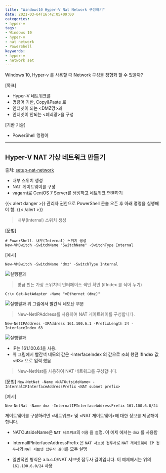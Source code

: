 ```yaml
---
title: "Windows10 Hyper-V Nat Network 구성하기"
date: 2021-03-04T16:42:05+09:00
categories:
- hyper-v
tags:
- Windows 10
- hyper-v
- nat network
- PowerShell
keywords:
- hyper-v
- network set
---
```

Windows 10, Hyper-v 를 사용할 때 Network 구성을 정형화 할 수 있을까?
<!--more-->
[목표]
- Hyper-V 네트워크를
- 명령어 기반, Copy&Paste 로
- 인터넷이 되는 <DMZ망>과
- 인터넷이 안되는 <폐쇠망>을 구성

[기반 기술]
- PowerShell 명령어

---

## Hyper-V NAT 가상 네트워크 만들기

 출처: [setup-nat-network](https://docs.microsoft.com/ko-kr/virtualization/hyper-v-on-windows/user-guide/setup-nat-network)

 - 내부 스위치 생성
 - NAT 게이트웨이를 구성
 - vagarnt로 CentOS 7 Server를 생성하고 네트워크 연결하기

{{< alert danger >}}
관리자 권한으로 PowerShell 콘솔 오픈 후 아래 명령을 실행해야 함.
{{< /alert >}}

> 내부(Internal) 스위치 생성

[문법]
```
# PowerShell. 내부(Internal) 스위치 생성
New-VMSwitch -SwitchName "SwitchName" -SwitchType Internal
```

[예시]
```
New-VMSwitch -SwitchName "dmz" -SwitchType Internal
```

![실행결과](/img/hyper-v/result01.jpg)

> 방금 만든 가상 스위치의 인터페이스 색인 확인 (ifIndex 를 적어 두기)

```
C:\> Get-NetAdapter -Name "vEthernet (dmz)"
```
![실행결과](/img/hyper-v/result02.jpg)
위 그림에서 빨간색 네모난 부분

> New-NetIPAddress를 사용하여 NAT 게이트웨이를 구성합니다.


```
New-NetIPAddress -IPAddress 161.100.6.1 -PrefixLength 24 -InterfaceIndex 63
```


![실행결과](/img/hyper-v/result03.jpg)
 - IP는 161.100.6.1을 사용.
 - 위 그림에서 빨간색 네모의 값은 -InterfaceIndex 의 값으로 조회 했던 ifIndex 값 <63> 으로 입력 했음

> New-NetNat를 사용하여 NAT 네트워크를 구성합니다.

[문법]
    ```
    New-NetNat -Name <NATOutsideName> -InternalIPInterfaceAddressPrefix <NAT subnet prefix>
    ```

[예시]
```
New-NetNat -Name dmz -InternalIPInterfaceAddressPrefix 161.100.6.0/24
```

게이트웨이를 구성하려면 <네트워크> 및 <NAT 게이트웨이>에 대한 정보를 제공해야 합니다.

- NATOutsideName은 `NAT 네트워크`의 `이름` 을 설명. 이 예제 에서는 `dmz` 를 사용함

- InternalIPInterfaceAddressPrefix 은 `NAT 서브넷 접두사`로  `NAT 게이트웨이 IP 접두사`와 `NAT 서브넷 접두사 길이`를 모두 설명
- 일반적인 형식은 a.b.c.0/NAT 서브넷 접두사 길이입니다. 이 예제에서는 위의 `161.100.6.0/24`  사용
